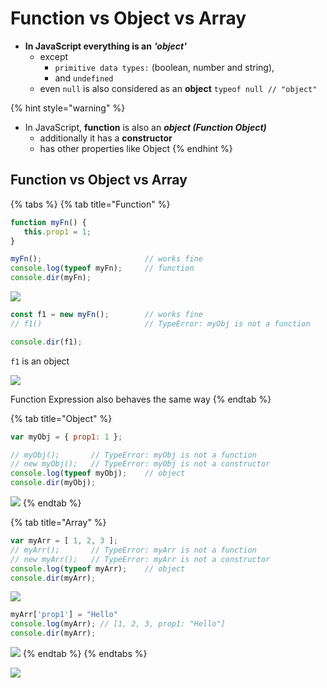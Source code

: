 # Function vs Object vs Array

* **In JavaScript everything is an** _**'object'**_ 
  * except
    * `primitive data types:` \(boolean, number and string\),
    * and `undefined` 
  * even `null` is also considered as an **object**  `typeof null // "object"`

{% hint style="warning" %}
* In JavaScript, **function** is also an _**object  \(Function Object\)**_
  * additionally it has a **constructor**
  * has other properties like Object
{% endhint %}

## Function vs Object vs Array

{% tabs %}
{% tab title="Function" %}
```javascript
function myFn() {
   this.prop1 = 1; 
}

myFn();                       // works fine
console.log(typeof myFn);     // function
console.dir(myFn);
```

![](../../../.gitbook/assets/image%20%2884%29.png)

```javascript
const f1 = new myFn();        // works fine
// f1()                       // TypeError: myObj is not a function

console.dir(f1);
```

`f1` is an object

![](../../../.gitbook/assets/image%20%28204%29.png)

Function Expression also behaves the same way
{% endtab %}

{% tab title="Object" %}


```javascript
var myObj = { prop1: 1 };

// myObj();       // TypeError: myObj is not a function
// new myObj();   // TypeError: myObj is not a constructor
console.log(typeof myObj);    // object
console.dir(myObj);
```



![](../../../.gitbook/assets/image%20%28162%29.png)
{% endtab %}

{% tab title="Array" %}
```javascript
var myArr = [ 1, 2, 3 ];
// myArr();       // TypeError: myArr is not a function
// new myArr();   // TypeError: myArr is not a constructor
console.log(typeof myArr);    // object
console.dir(myArr);
```

![](../../../.gitbook/assets/image%20%2852%29.png)

```javascript
myArr['prop1'] = "Hello"
console.log(myArr); // [1, 2, 3, prop1: "Hello"]
console.dir(myArr);
```

![](../../../.gitbook/assets/image%20%2857%29.png)
{% endtab %}
{% endtabs %}

![](https://cdn-media-1.freecodecamp.org/images/CHrqNxf5I7tIo4-CfbSXqC6fnDd2H273ieWJ)



